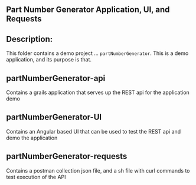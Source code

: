**Part Number Generator Application, UI, and Requests**
-
## Description:
 
This folder contains a demo project ... `partNumberGenerator`. This is a demo application, and its purpose is that.

## partNumberGenerator-api

Contains a grails application that serves up the REST api for the application demo

## partNumberGenerator-UI

Contains an Angular based UI that can be used to test the REST api and demo the application

## partNumberGenerator-requests

Contains a postman collection json file, and a sh file with curl commands to test execution of the API


